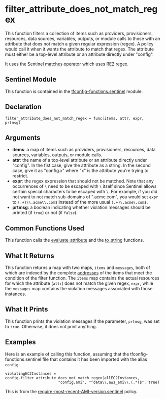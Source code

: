 # filter_attribute_does_not_match_regex
This function filters a collection of items such as providers, provisioners, resources, data sources, variables, outputs, or module calls to those with an attribute that does not match a given regular expression (regex). A policy would call it when it wants the attribute to match that regex. The attribute must either be a top-level attribute or an attribute directly under "config".

It uses the Sentinel [matches](https://docs.hashicorp.com/sentinel/language/spec/#matches-operator) operator which uses [RE2](https://github.com/google/re2/wiki/Syntax) regex.

## Sentinel Module
This function is contained in the [tfconfig-functions.sentinel](../tfconfig-functions.sentinel) module.

## Declaration
`filter_attribute_does_not_match_regex = func(items, attr, expr, prtmsg)`

## Arguments
* **items**: a map of items such as providers, provisioners, resources, data sources, variables, outputs, or module calls.
* **attr**: the name of a top-level attribute or an attribute directly under "config". In the fist case, give the attribute as a string. In the second case, give it as "config.x" where "x" is the attribute you're trying to restrict.
* **expr**: the regex expression that should not be matched. Note that any occurrences of `\` need to be escaped with `\` itself since Sentinel allows certain special characters to be escaped with `\`. For example, if you did not want to not match sub-domains of ".acme.com", you would set `expr` to `(.+)\\.acme\\.com$` instead of the more usual `(.+)\.acme\.com$`.
* **prtmsg**: a boolean indicating whether violation messages should be printed (if `true`) or not (if `false`).

## Common Functions Used
This function calls the [evaluate_attribute](./evaluate_attribute.md) and the [to_string](./to_string.md) functions.

## What It Returns
This function returns a map with two maps, `items` and `messages`, both of which are indexed by the complete [addresses](https://www.terraform.io/docs/internals/resource-addressing.html) of the items that meet the condition of the filter function. The `items` map contains the actual resources for which the attribute (`attr`) does not match the given regex, `expr`, while the `messages` map contains the violation messages associated with those instances.

## What It Prints
This function prints the violation messages if the parameter, `prtmsg`, was set to `true`. Otherwise, it does not print anything.

## Examples
Here is an example of calling this function, assuming that the tfconfig-functions.sentinel file that contains it has been imported with the alias `config`:
```
violatingEC2Instances = config.filter_attribute_does_not_match_regex(allEC2Instances,
                        "config.ami", "^data\\.aws_ami\\.(.*)$", true)
```
This is from the [require-most-recent-AMI-version.sentinel](../../../aws/require-most-recent-AMI-version.sentinel) policy.
